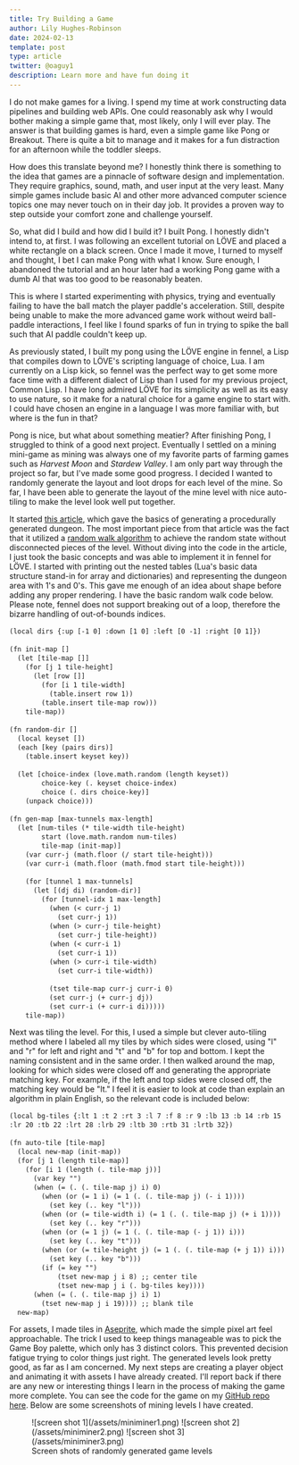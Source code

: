 ```yaml
---
title: Try Building a Game
author: Lily Hughes-Robinson
date: 2024-02-13
template: post
type: article
twitter: @oaguy1
description: Learn more and have fun doing it
---
```


I do not make games for a living. I spend my time at work constructing data pipelines and building web APIs. One could reasonably ask why I would bother making a simple game that, most likely, only I will ever play. The answer is that building games is hard, even a simple game like Pong or Breakout. There is quite a bit to manage and it makes for a fun distraction for an afternoon while the toddler sleeps.

How does this translate beyond me? I honestly think there is something to the idea that games are a pinnacle of software design and implementation. They require graphics, sound, math, and user input at the very least. Many simple games include basic AI and other more advanced computer science topics one may never touch on in their day job. It provides a proven way to step outside your comfort zone and challenge yourself.

So, what did I build and how did I build it? I built Pong. I honestly didn't intend to, at first. I was following an excellent tutorial on LÖVE and placed a white rectangle on a black screen. Once I made it move, I turned to myself and thought, I bet I can make Pong with what I know. Sure enough, I abandoned the tutorial and an hour later had a working Pong game with a dumb AI that was too good to be reasonably beaten.

This is where I started experimenting with physics, trying and eventually failing to have the ball match the player paddle's acceleration. Still, despite being unable to make the more advanced game work without weird ball-paddle interactions, I feel like I found sparks of fun in trying to spike the ball such that AI paddle couldn't keep up.

As previously stated, I built my pong using the LÖVE engine in fennel, a Lisp that compiles down to LÖVE's scripting language of choice, Lua. I am currently on a Lisp kick, so fennel was the perfect way to get some more face time with a different dialect of Lisp than I used for my previous project, Common Lisp. I have long admired LÖVE for its simplicity as well as its easy to use nature, so it make for a natural choice for a game engine to start with. I could have chosen an engine in a language I was more familiar with, but where is the fun in that?

Pong is nice, but what about something meatier? After finishing Pong, I struggled to think of a good next project. Eventually I settled on a mining mini-game as mining was always one of my favorite parts of farming games such as *Harvest Moon* and *Stardew Valley*. I am only part way through the project so far, but I've made some good progress. I decided I wanted to randomly generate the layout and loot drops for each level of the mine. So far, I have been able to generate the layout of the mine level with nice auto-tiling to make the level look well put together.

It started [this article](https://www.freecodecamp.org/news/how-to-make-your-own-procedural-dungeon-map-generator-using-the-random-walk-algorithm-e0085c8aa9a/?fbclid=IwAR2nikCsf9X3MSNZb-c9zfeJvF9heHoX7ksAYNAKNZJ_yHV-tEimo9FcKlw), which gave the basics of generating a procedurally generated dungeon. The most important piece from that article was the fact that it utilized a [random walk algorithm](https://en.wikipedia.org/wiki/Random_walk) to achieve the random state without disconnected pieces of the level. Without diving into the code in the article, I just took the basic concepts and was able to implement it in fennel for LÖVE. I started with printing out the nested tables (Lua's basic data structure stand-in for array and dictionaries) and representing the dungeon area with 1's and 0's. This gave me enough of an idea about shape before adding any proper rendering. I have the basic random walk code below. Please note, fennel does not support breaking out of a loop, therefore the bizarre handling of out-of-bounds indices.

```fennel
(local dirs {:up [-1 0] :down [1 0] :left [0 -1] :right [0 1]})

(fn init-map []
  (let [tile-map []]
    (for [j 1 tile-height]
      (let [row []]
        (for [i 1 tile-width]
          (table.insert row 1))
        (table.insert tile-map row)))
    tile-map))

(fn random-dir []
  (local keyset [])
  (each [key (pairs dirs)]
    (table.insert keyset key))

  (let [choice-index (love.math.random (length keyset))
        choice-key (. keyset choice-index)
        choice (. dirs choice-key)]
    (unpack choice)))

(fn gen-map [max-tunnels max-length]
  (let [num-tiles (* tile-width tile-height)
        start (love.math.random num-tiles)
        tile-map (init-map)]
    (var curr-j (math.floor (/ start tile-height)))
    (var curr-i (math.floor (math.fmod start tile-height)))

    (for [tunnel 1 max-tunnels]
      (let [(dj di) (random-dir)]
        (for [tunnel-idx 1 max-length]
          (when (< curr-j 1)
            (set curr-j 1))
          (when (> curr-j tile-height)
            (set curr-j tile-height))
          (when (< curr-i 1)
            (set curr-i 1))
          (when (> curr-i tile-width)
            (set curr-i tile-width))

          (tset tile-map curr-j curr-i 0)
          (set curr-j (+ curr-j dj))
          (set curr-i (+ curr-i di)))))
    tile-map))
```
Next was tiling the level. For this, I used a simple but clever auto-tiling method where I labeled all my tiles by which sides were closed, using "l" and "r" for left and right and "t" and "b" for top and bottom. I kept the naming consistent and in the same order. I then walked around the map, looking for which sides were closed off and generating the appropriate matching key. For example, if the left and top sides were closed off, the matching key would be "lt." I feel it is easier to look at code than explain an algorithm in plain English, so the relevant code is included below:

```fennel
(local bg-tiles {:lt 1 :t 2 :rt 3 :l 7 :f 8 :r 9 :lb 13 :b 14 :rb 15 :lr 20 :tb 22 :lrt 28 :lrb 29 :ltb 30 :rtb 31 :lrtb 32})

(fn auto-tile [tile-map]
  (local new-map (init-map))
  (for [j 1 (length tile-map)]
    (for [i 1 (length (. tile-map j))]
      (var key "")
      (when (= (. (. tile-map j) i) 0)
        (when (or (= 1 i) (= 1 (. (. tile-map j) (- i 1))))
          (set key (.. key "l")))
        (when (or (= tile-width i) (= 1 (. (. tile-map j) (+ i 1))))
          (set key (.. key "r")))
        (when (or (= 1 j) (= 1 (. (. tile-map (- j 1)) i)))
          (set key (.. key "t")))
        (when (or (= tile-height j) (= 1 (. (. tile-map (+ j 1)) i)))
          (set key (.. key "b")))
        (if (= key "")
            (tset new-map j i 8) ;; center tile
            (tset new-map j i (. bg-tiles key))))
      (when (= (. (. tile-map j) i) 1)
        (tset new-map j i 19)))) ;; blank tile
  new-map)
```

For assets, I made tiles in [Aseprite](https://www.aseprite.org), which made the simple pixel art feel approachable. The trick I used to keep things manageable was to pick the Game Boy palette, which only has 3 distinct colors. This prevented decision fatigue trying to color things just right. The generated levels look pretty good, as far as I am concerned. My next steps are creating a player object and animating it with assets I have already created. I'll report back if there are any new or interesting things I learn in the process of making the game more complete. You can see the code for the game on my [GitHub repo here](https://github.com/oaguy1/mini-miner/tree/main). Below are some screenshots of mining levels I have created.

<figure>
![screen shot 1](/assets/miniminer1.png)
![screen shot 2](/assets/miniminer2.png)
![screen shot 3](/assets/miniminer3.png)
<figcaption>Screen shots of randomly generated game levels</figcaption>
</figure>
